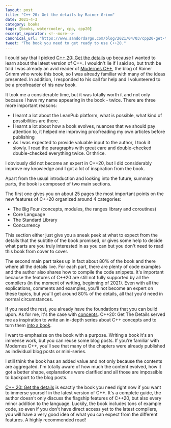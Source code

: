 ```yaml
---
layout: post
title: "C++ 20: Get the details by Rainer Grimm"
date: 2021-4-3
category: books
tags: [books, watercooler, cpp, cpp20]
excerpt_separator: <!--more-->
canonical_url: "https://www.sandordargo.com/blog/2021/04/03/cpp20-get-the-details-rainer-grimm"
tweet: "The book you need to get ready to use C++20."
---
```

I could say that I picked [C++ 20: Get the details](https://leanpub.com/c20) up because I wanted to learn about the latest version of C++. I wouldn't lie if I said so, but truth be told I was already an avid reader of [Modernes C++](https://www.modernescpp.com/), the blog of Rainer Grimm who wrote this book, so I was already familiar with many of the ideas presented. In addition, I responded to his call for help and I volunteered to be a proofreader of his new book.
<!--more-->

It took me a considerable time, but it was totally worth it and not only because I have my name appearing in the book - twice. There are three more important reasons:

- I learnt a lot about the LeanPub platform, what is possible, what kind of possibilities are there.
- I learnt a lot about how a book evolves, nuances that we should pay attention to, it helped me improving proofreading my own articles before publishing
- As I was expected to provide valuable input to the author, I took it slowly. I read the paragraphs with great care and double-checked double-checked everything twice. Or thrice. 

I obviously did not become an expert in C++20, but I did considerably improve my knowledge and I got a lot of inspiration from the book.

Apart from the usual introduction and looking into the future, summary parts, the book is composed of two main sections.

The first one gives you on about 25 pages the most important points on the new features of C++20 organized around 4 categories:

- The Big Four (concepts, modules, the ranges library and coroutines)
- Core Language
- The Standard Library
- Concurrency

This section either just give you a sneak peek at what to expect from the details that the subtitle of the book promised, or gives some help to decide what parts are you truly interested in as you can but you don't need to read this book from cover to cover.

The second main part takes up in fact about 80% of the book and there where all the details live. For each part, there are plenty of code examples and the author also shares how to compile the code snippets. It's important because the features of C++20 are still not fully supported by all the compilers (in the moment of writing, beginning of 2021). Even with all the explications, comments and examples, you'll not become an expert on these topics, but you'll get around 80% of the details, all that you'd need in normal circumstances.

If you need the rest, you already have the foundations that you can build upon. As for me, it's the case with [concepts](https://www.sandordargo.com/tags/concepts/). C++20: Get The Details served me as inspiration to write an in-depth series about C++ concepts and to turn them [into a book](https://leanpub.com/cppconcepts).

I want to emphasize on the book with a purpose. Writing a book it's an immense work, but you can reuse some blog posts. If you're familiar with Modernes C++, you'll see that many of the chapters were already published as individual blog posts or mini-series.

I still think the book has an added value and not only because the contents are aggregated. I'm totally aware of how much the content evolved, how it got a better shape, explanations were clarified and all those are impossible to backport to the blog posts.

[C++ 20: Get the details](https://leanpub.com/c20) is exactly the book you need right now if you want to immerse yourself in the latest version of C++. It's a complete guide, the author doesn't only discuss the flagship features of C++20, but also every minor addition to the language. Luckily, the book includes tons of example code, so even if you don't have direct access yet to the latest compilers, you will have a very good idea of what you can expect from the different features. A highly recommended read!